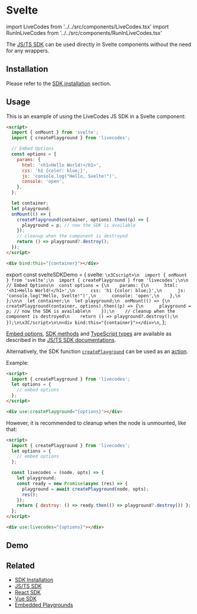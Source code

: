 # Svelte

import LiveCodes from '../../src/components/LiveCodes.tsx'
import RunInLiveCodes from '../../src/components/RunInLiveCodes.tsx'

The [JS/TS SDK](js-ts.md) can be used directly in Svelte components without the need for any wrappers.

## Installation

Please refer to the [SDK installation](./index.md#installation) section.

## Usage

This is an example of using the LiveCodes JS SDK in a Svelte component:

```html title="Component.svelte"
<script>
  import { onMount } from 'svelte';
  import { createPlayground } from 'livecodes';

  // Embed Options
  const options = {
    params: {
      html: '<h1>Hello World!</h1>',
      css: 'h1 {color: blue;}',
      js: 'console.log("Hello, Svelte!")',
      console: 'open',
    },
  };

  let container;
  let playground;
  onMount(() => {
    createPlayground(container, options).then((p) => {
      playground = p; // now the SDK is available
    });
    // cleanup when the component is destroyed
    return () => playground?.destroy();
  });
</script>

<div bind:this="{container}"></div>
```

export const svelteSDKDemo = {
svelte: `\x3Cscript>\n  import { onMount } from 'svelte';\n  import { createPlayground } from 'livecodes';\n\n  // Embed Options\n  const options = {\n    params: {\n      html: '<h1>Hello World!</h1>',\n      css: 'h1 {color: blue;}',\n      js: 'console.log("Hello, Svelte!")',\n      console: 'open',\n    },\n  };\n\n  let container;\n  let playground;\n  onMount(() => {\n    createPlayground(container, options).then((p) => {\n      playground = p; // now the SDK is available\n    });\n    // cleanup when the component is destroyed\n    return () => playground?.destroy();\n  });\n\x3C/script>\n\n<div bind:this="{container}"></div>\n`,
};

<RunInLiveCodes params={svelteSDKDemo}></RunInLiveCodes>

[Embed options](./js-ts.md#embed-options), [SDK methods](./js-ts.md#sdk-methods) and [TypeScript types](./js-ts.md#typescript-types) are available as described in the [JS/TS SDK documentations](./js-ts.md).

Alternatively, the SDK function [`createPlayground`](./js-ts.md#createplayground) can be used as an [action](https://learn.svelte.dev/tutorial/actions).

Example:

```html title="Component.svelte"
<script>
  import { createPlayground } from 'livecodes';
  let options = {
    // embed options
  };
</script>

<div use:createPlayground="{options}"></div>
```

However, it is recommended to cleanup when the node is unmounted, like that:

```html title="Component.svelte"
<script>
  import { createPlayground } from 'livecodes';
  let options = {
    // embed options
  };

  const livecodes = (node, opts) => {
    let playground;
    const ready = new Promise(async (res) => {
      playground = await createPlayground(node, opts);
      res();
    });
    return { destroy: () => ready.then(() => playground?.destroy()) };
  };
</script>

<div use:livecodes="{options}"></div>
```

## Demo

<LiveCodes params={svelteSDKDemo} height="80vh" />

## Related

- [SDK Installation](./index.md#installation)
- [JS/TS SDK](./js-ts.md)
- [React SDK](./react.md)
- [Vue SDK](./vue.md)
- [Embedded Playgrounds](../features/embeds.md)
